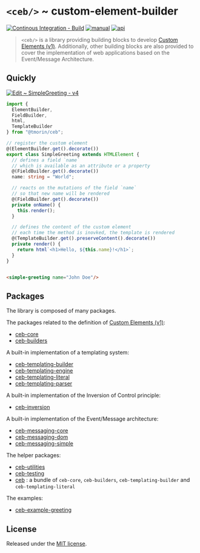 # `<ceb/>` ~ custom-element-builder

[![Continous Integration - Build](https://github.com/tmorin/ceb/actions/workflows/ci-build.yaml/badge.svg)](https://github.com/tmorin/ceb/actions/workflows/ci-build.yaml)
[![manual](https://img.shields.io/badge/-manual-informational.svg)](https://tmorin.github.io/ceb/)
[![api](https://img.shields.io/badge/-api-informational.svg)](https://tmorin.github.io/ceb/api)

> `<ceb/>` is a library providing building blocks to develop [Custom Elements (v1)]. Additionally, other building blocks are also provided to cover the implementation of web applications based on the Event/Message Architecture.

## Quickly

[![Edit <ceb/> ~ SimpleGreeting - v4](https://codesandbox.io/static/img/play-codesandbox.svg)](https://codesandbox.io/s/ceb-simplegreeting-v4-vzurn?fontsize=14&hidenavigation=1&theme=dark)

```typescript
import {
  ElementBuilder,
  FieldBuilder,
  html,
  TemplateBuilder
} from "@tmorin/ceb";

// register the custom element
@(ElementBuilder.get().decorate())
export class SimpleGreeting extends HTMLElement {
  // defines a field `name`
  // which is available as an attribute or a property
  @(FieldBuilder.get().decorate())
  name: string = "World";

  // reacts on the mutations of the field `name`
  // so that new name will be rendered
  @(FieldBuilder.get().decorate())
  private onName() {
    this.render();
  }

  // defines the content of the custom element
  // each time the method is inovked, the template is rendered
  @(TemplateBuilder.get().preserveContent().decorate())
  private render() {
    return html`<h1>Hello, ${this.name}!</h1>`;
  }
}
```

```html

<simple-greeting name="John Doe"/>
```

## Packages

The library is composed of many packages.

The packages related to the definition of [Custom Elements (v1)]:

- [ceb-core](./packages/ceb-core)
- [ceb-builders](./packages/ceb-builders)

A built-in implementation of a templating system:

- [ceb-templating-builder](./packages/ceb-templating-builder)
- [ceb-templating-engine](./packages/ceb-templating-engine)
- [ceb-templating-literal](./packages/ceb-templating-literal)
- [ceb-templating-parser](./packages/ceb-templating-parser)

A built-in implementation of the Inversion of Control principle:

- [ceb-inversion](./packages/ceb-inversion)

A built-in implementation of the Event/Message architecture:

- [ceb-messaging-core](./packages/ceb-messaging-core)
- [ceb-messaging-dom](./packages/ceb-messaging-dom)
- [ceb-messaging-simple](./packages/ceb-messaging-simple)

The helper packages:

- [ceb-utilities](./packages/ceb-testing)
- [ceb-testing](./packages/ceb-testing)
- [ceb](./packages/ceb) : a bundle of `ceb-core`, `ceb-builders`, `ceb-templating-builder` and `ceb-templating-literal`

The examples:

- [ceb-example-greeting](./packages/ceb-example-greeting)

## License

Released under the [MIT license].

[Custom Elements (v1)]: https://html.spec.whatwg.org/multipage/custom-elements.html

[MIT license]: http://opensource.org/licenses/MIT
